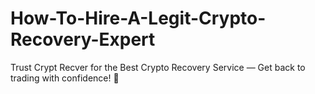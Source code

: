 # How-To-Hire-A-Legit-Crypto-Recovery-Expert
Trust Crypt Recver for the Best Crypto Recovery Service — Get back to trading with confidence! 💪
